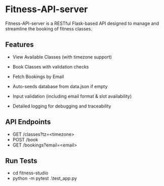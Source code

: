 # Fitness-API-server
Fitness-API-server is a RESTful Flask-based API designed to manage and streamline the booking of fitness classes.
<br>

##  Features<br>

  * View Available Classes (with timezone support)
  
  *  Book Classes with validation checks
  
  *  Fetch Bookings by Email
  
  *  Auto-seeds database from data.json if empty
  
  *  Input validation (including email format & slot availability)
  
  *  Detailed logging for debugging and traceability
    
## API Endpoints

  * GET /classes?tz=&lt;timezone&gt;
  * POST /book
  * GET /bookings?email=&lt;email&gt;

## Run Tests
  * cd fitness-studio
  * python -m pytest .\test_app.py


